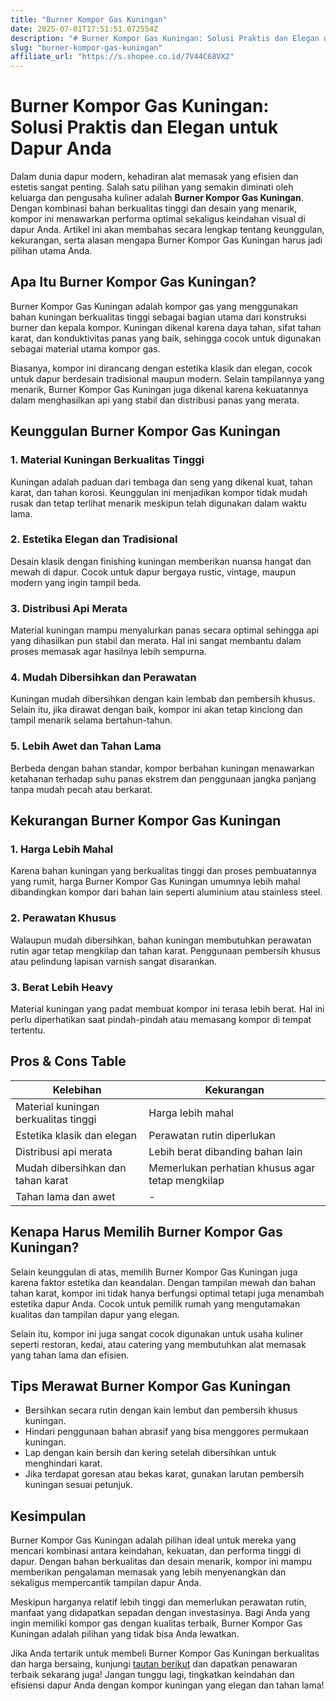 ```yaml
---
title: "Burner Kompor Gas Kuningan"
date: 2025-07-01T17:51:51.072554Z
description: "# Burner Kompor Gas Kuningan: Solusi Praktis dan Elegan untuk Dapur Anda..."
slug: "burner-kompor-gas-kuningan"
affiliate_url: "https://s.shopee.co.id/7V44C68VX2"
---
```

# Burner Kompor Gas Kuningan: Solusi Praktis dan Elegan untuk Dapur Anda

Dalam dunia dapur modern, kehadiran alat memasak yang efisien dan estetis sangat penting. Salah satu pilihan yang semakin diminati oleh keluarga dan pengusaha kuliner adalah **Burner Kompor Gas Kuningan**. Dengan kombinasi bahan berkualitas tinggi dan desain yang menarik, kompor ini menawarkan performa optimal sekaligus keindahan visual di dapur Anda. Artikel ini akan membahas secara lengkap tentang keunggulan, kekurangan, serta alasan mengapa Burner Kompor Gas Kuningan harus jadi pilihan utama Anda.

## Apa Itu Burner Kompor Gas Kuningan?

Burner Kompor Gas Kuningan adalah kompor gas yang menggunakan bahan kuningan berkualitas tinggi sebagai bagian utama dari konstruksi burner dan kepala kompor. Kuningan dikenal karena daya tahan, sifat tahan karat, dan konduktivitas panas yang baik, sehingga cocok untuk digunakan sebagai material utama kompor gas.

Biasanya, kompor ini dirancang dengan estetika klasik dan elegan, cocok untuk dapur berdesain tradisional maupun modern. Selain tampilannya yang menarik, Burner Kompor Gas Kuningan juga dikenal karena kekuatannya dalam menghasilkan api yang stabil dan distribusi panas yang merata.

## Keunggulan Burner Kompor Gas Kuningan

### 1. Material Kuningan Berkualitas Tinggi

Kuningan adalah paduan dari tembaga dan seng yang dikenal kuat, tahan karat, dan tahan korosi. Keunggulan ini menjadikan kompor tidak mudah rusak dan tetap terlihat menarik meskipun telah digunakan dalam waktu lama.

### 2. Estetika Elegan dan Tradisional

Desain klasik dengan finishing kuningan memberikan nuansa hangat dan mewah di dapur. Cocok untuk dapur bergaya rustic, vintage, maupun modern yang ingin tampil beda.

### 3. Distribusi Api Merata

Material kuningan mampu menyalurkan panas secara optimal sehingga api yang dihasilkan pun stabil dan merata. Hal ini sangat membantu dalam proses memasak agar hasilnya lebih sempurna.

### 4. Mudah Dibersihkan dan Perawatan

Kuningan mudah dibersihkan dengan kain lembab dan pembersih khusus. Selain itu, jika dirawat dengan baik, kompor ini akan tetap kinclong dan tampil menarik selama bertahun-tahun.

### 5. Lebih Awet dan Tahan Lama

Berbeda dengan bahan standar, kompor berbahan kuningan menawarkan ketahanan terhadap suhu panas ekstrem dan penggunaan jangka panjang tanpa mudah pecah atau berkarat.

## Kekurangan Burner Kompor Gas Kuningan

### 1. Harga Lebih Mahal

Karena bahan kuningan yang berkualitas tinggi dan proses pembuatannya yang rumit, harga Burner Kompor Gas Kuningan umumnya lebih mahal dibandingkan kompor dari bahan lain seperti aluminium atau stainless steel.

### 2. Perawatan Khusus

Walaupun mudah dibersihkan, bahan kuningan membutuhkan perawatan rutin agar tetap mengkilap dan tahan karat. Penggunaan pembersih khusus atau pelindung lapisan varnish sangat disarankan.

### 3. Berat Lebih Heavy

Material kuningan yang padat membuat kompor ini terasa lebih berat. Hal ini perlu diperhatikan saat pindah-pindah atau memasang kompor di tempat tertentu.

## Pros & Cons Table

| Kelebihan                               | Kekurangan                      |
|-----------------------------------------|---------------------------------|
| Material kuningan berkualitas tinggi  | Harga lebih mahal              |
| Estetika klasik dan elegan           | Perawatan rutin diperlukan     |
| Distribusi api merata                | Lebih berat dibanding bahan lain |
| Mudah dibersihkan dan tahan karat   | Memerlukan perhatian khusus agar tetap mengkilap |
| Tahan lama dan awet                 | -                               |

## Kenapa Harus Memilih Burner Kompor Gas Kuningan?

Selain keunggulan di atas, memilih Burner Kompor Gas Kuningan juga karena faktor estetika dan keandalan. Dengan tampilan mewah dan bahan tahan karat, kompor ini tidak hanya berfungsi optimal tetapi juga menambah estetika dapur Anda. Cocok untuk pemilik rumah yang mengutamakan kualitas dan tampilan dapur yang elegan.

Selain itu, kompor ini juga sangat cocok digunakan untuk usaha kuliner seperti restoran, kedai, atau catering yang membutuhkan alat memasak yang tahan lama dan efisien.

## Tips Merawat Burner Kompor Gas Kuningan

- Bersihkan secara rutin dengan kain lembut dan pembersih khusus kuningan.
- Hindari penggunaan bahan abrasif yang bisa menggores permukaan kuningan.
- Lap dengan kain bersih dan kering setelah dibersihkan untuk menghindari karat.
- Jika terdapat goresan atau bekas karat, gunakan larutan pembersih kuningan sesuai petunjuk.

## Kesimpulan

Burner Kompor Gas Kuningan adalah pilihan ideal untuk mereka yang mencari kombinasi antara keindahan, kekuatan, dan performa tinggi di dapur. Dengan bahan berkualitas dan desain menarik, kompor ini mampu memberikan pengalaman memasak yang lebih menyenangkan dan sekaligus mempercantik tampilan dapur Anda.

Meskipun harganya relatif lebih tinggi dan memerlukan perawatan rutin, manfaat yang didapatkan sepadan dengan investasinya. Bagi Anda yang ingin memiliki kompor gas dengan kualitas terbaik, Burner Kompor Gas Kuningan adalah pilihan yang tidak bisa Anda lewatkan.

Jika Anda tertarik untuk membeli Burner Kompor Gas Kuningan berkualitas dan harga bersaing, kunjungi [tautan berikut](https://s.shopee.co.id/7V44C68VX2) dan dapatkan penawaran terbaik sekarang juga! Jangan tunggu lagi, tingkatkan keindahan dan efisiensi dapur Anda dengan kompor kuningan yang elegan dan tahan lama!